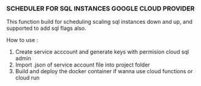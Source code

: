 ### SCHEDULER FOR SQL INSTANCES GOOGLE CLOUD PROVIDER

This function build for scheduling scaling sql instances down and up, and supported to add sql flags also.

How to use :
1. Create service acccount and generate keys with permision cloud sql admin
2. Import .json of service account file into project folder
3. Build and deploy the docker container if wanna use cloud functions or cloud run
